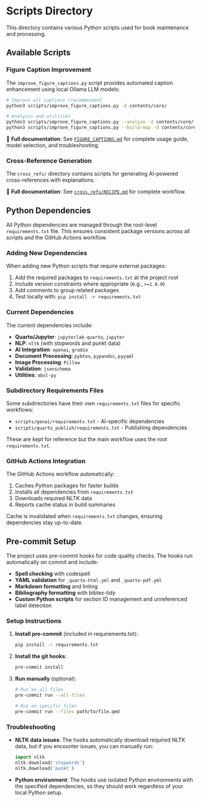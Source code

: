 # Scripts Directory

This directory contains various Python scripts used for book maintenance and processing.

## Available Scripts

### Figure Caption Improvement
The `improve_figure_captions.py` script provides automated caption enhancement using local Ollama LLM models:

```bash
# Improve all captions (recommended)
python3 scripts/improve_figure_captions.py -d contents/core/

# Analysis and utilities
python3 scripts/improve_figure_captions.py --analyze -d contents/core/
python3 scripts/improve_figure_captions.py --build-map -d contents/core/
```

📖 **Full documentation**: See [`FIGURE_CAPTIONS.md`](FIGURE_CAPTIONS.md) for complete usage guide, model selection, and troubleshooting.

### Cross-Reference Generation
The `cross_refs/` directory contains scripts for generating AI-powered cross-references with explanations.

📖 **Full documentation**: See [`cross_refs/RECIPE.md`](cross_refs/RECIPE.md) for complete workflow.

## Python Dependencies

All Python dependencies are managed through the root-level `requirements.txt` file. This ensures consistent package versions across all scripts and the GitHub Actions workflow.

### Adding New Dependencies

When adding new Python scripts that require external packages:

1. Add the required packages to `requirements.txt` at the project root
2. Include version constraints where appropriate (e.g., `>=1.0.0`)
3. Add comments to group related packages
4. Test locally with: `pip install -r requirements.txt`

### Current Dependencies

The current dependencies include:

- **Quarto/Jupyter**: `jupyterlab-quarto`, `jupyter`
- **NLP**: `nltk` (with stopwords and punkt data)
- **AI Integration**: `openai`, `gradio`
- **Document Processing**: `pybtex`, `pypandoc`, `pyyaml`
- **Image Processing**: `Pillow`
- **Validation**: `jsonschema`
- **Utilities**: `absl-py`

### Subdirectory Requirements Files

Some subdirectories have their own `requirements.txt` files for specific workflows:

- `scripts/genai/requirements.txt` - AI-specific dependencies
- `scripts/quarto_publish/requirements.txt` - Publishing dependencies

These are kept for reference but the main workflow uses the root `requirements.txt`.

### GitHub Actions Integration

The GitHub Actions workflow automatically:

1. Caches Python packages for faster builds
2. Installs all dependencies from `requirements.txt`
3. Downloads required NLTK data
4. Reports cache status in build summaries

Cache is invalidated when `requirements.txt` changes, ensuring dependencies stay up-to-date.

## Pre-commit Setup

The project uses pre-commit hooks for code quality checks. The hooks run automatically on commit and include:

- **Spell checking** with codespell
- **YAML validation** for `_quarto-html.yml` and `_quarto-pdf.yml`
- **Markdown formatting** and linting
- **Bibliography formatting** with bibtex-tidy
- **Custom Python scripts** for section ID management and unreferenced label detection

### Setup Instructions

1. **Install pre-commit** (included in requirements.txt):
   ```bash
   pip install -r requirements.txt
   ```

2. **Install the git hooks**:
   ```bash
   pre-commit install
   ```

3. **Run manually** (optional):
   ```bash
   # Run on all files
   pre-commit run --all-files
   
   # Run on specific files
   pre-commit run --files path/to/file.qmd
   ```

### Troubleshooting

- **NLTK data issues**: The hooks automatically download required NLTK data, but if you encounter issues, you can manually run:
  ```python
  import nltk
  nltk.download('stopwords')
  nltk.download('punkt')
  ```

- **Python environment**: The hooks use isolated Python environments with the specified dependencies, so they should work regardless of your local Python setup. 